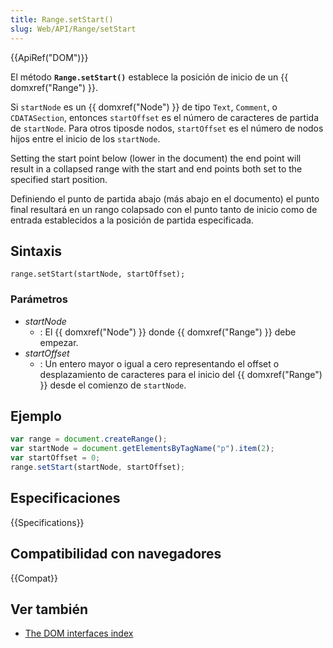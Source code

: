 ```yaml
---
title: Range.setStart()
slug: Web/API/Range/setStart
---
```


{{ApiRef("DOM")}}

El método **`Range.setStart()`** establece la posición de inicio de un {{ domxref("Range") }}.

Si `startNode` es un {{ domxref("Node") }} de tipo `Text`, `Comment`, o `CDATASection`, entonces `startOffset` es el número de caracteres de partida de `startNode`. Para otros tiposde nodos, `startOffset` es el número de nodos hijos entre el inicio de los `startNode`.

Setting the start point below (lower in the document) the end point will result in a collapsed range with the start and end points both set to the specified start position.

Definiendo el punto de partida abajo (más abajo en el documento) el punto final resultará en un rango colapsado con el punto tanto de inicio como de entrada establecidos a la posición de partida especificada.

## Sintaxis

```
range.setStart(startNode, startOffset);
```

### Parámetros

- _startNode_
  - : El {{ domxref("Node") }} donde {{ domxref("Range") }} debe empezar.
- _startOffset_
  - : Un entero mayor o igual a cero representando el offset o desplazamiento de caracteres para el inicio del {{ domxref("Range") }} desde el comienzo de `startNode`.

## Ejemplo

```js
var range = document.createRange();
var startNode = document.getElementsByTagName("p").item(2);
var startOffset = 0;
range.setStart(startNode, startOffset);
```

## Especificaciones

{{Specifications}}

## Compatibilidad con navegadores

{{Compat}}

## Ver también

- [The DOM interfaces index](/es/docs/DOM/DOM_Reference)
